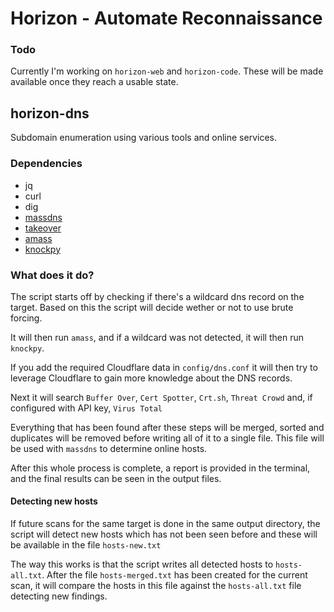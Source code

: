 # Horizon - Automate Reconnaissance

### Todo

Currently I'm working on `horizon-web` and `horizon-code`. These will be made
available once they reach a usable state.

## horizon-dns

Subdomain enumeration using various tools and online services.

### Dependencies

* jq
* curl
* dig
* [massdns](https://github.com/blechschmidt/massdns)
* [takeover](https://github.com/m4ll0k/takeover)
* [amass](https://github.com/caffix/amass)
* [knockpy](https://github.com/guelfoweb/knock)

### What does it do?

The script starts off by checking if there's a wildcard dns record on the target.
Based on this the script will decide wether or not to use brute forcing.

It will then run `amass`, and if a wildcard was not detected, it will then run
`knockpy`.

If you add the required Cloudflare data in `config/dns.conf` it will then try to
leverage Cloudflare to gain more knowledge about the DNS records.

Next it will search `Buffer Over`, `Cert Spotter`, `Crt.sh`, `Threat Crowd` and,
if configured with API key, `Virus Total`

Everything that has been found after these steps will be merged, sorted and
duplicates will be removed before writing all of it to a single file. This file
will be used with `massdns` to determine online hosts.

After this whole process is complete, a report is provided in the terminal, and
the final results can be seen in the output files.

#### Detecting new hosts

If future scans for the same target is done in the same output directory, the
script will detect new hosts which has not been seen before and these will be
available in the file `hosts-new.txt`

The way this works is that the script writes all detected hosts to
`hosts-all.txt`. After the file `hosts-merged.txt` has been created for the
current scan, it will compare the hosts in this file against the `hosts-all.txt`
file detecting new findings.
